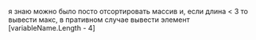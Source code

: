 я знаю можно было посто отсортировать массив и, если длина < 3 то вывести макс, в пративном случае вывести элемент [variableName.Length - 4]
